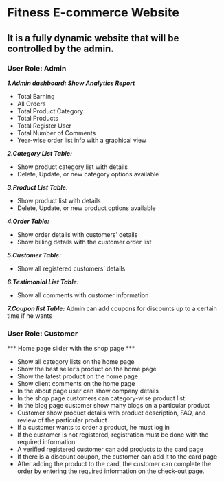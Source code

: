# Fitness E-commerce Website
## It is a fully dynamic website that will be controlled by the admin.

### User Role: Admin
<!-- ## Features:  -->
***1.Admin dashboard: Show Analytics Report***
* Total Earning
* All Orders
* Total Product Category
* Total Products
* Total Register User
* Total Number of Comments
* Year-wise order list info with a graphical view

***2.Category List Table:***
* Show product category list with details     
* Delete, Update, or new category options available

***3.Product List Table:***
* Show product list with details     
* Delete, Update, or new product options available

***4.Order Table:***  
* Show order details with customers’ details
* Show billing details with the customer order list

***5.Customer Table:***                        
* Show all registered customers’ details

***6.Testimonial List Table:***             
* Show all comments with customer information

***7.Coupon list Table:***
Admin can add coupons for discounts up to a certain time if he wants

### User Role: Customer 
<!-- Features: -->
*** Home page slider with the shop page ***
* Show all category lists on the home page
* Show the best seller’s product on the home page
* Show the latest product on the home page
* Show client comments on the home page
* In the about page user can show company details
* In the shop page customers can category-wise product list
* In the blog page customer show many blogs on a particular product 
* Customer show product details with product description, FAQ, and review of the particular product
* If a customer wants to order a product, he must log in
* If the customer is not registered, registration must be done with the required information
* A verified registered customer can add products to the card page
* If there is a discount coupon, the customer can add it to the card page
* After adding the product to the card, the customer can complete the order by entering the required information on the check-out page.

